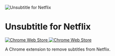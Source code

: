 ![Unsubtitle for Netflix](https://cloud.githubusercontent.com/assets/62244/4394169/ce76027a-441e-11e4-81e0-90737e8703b6.png)

# Unsubtitle for Netflix

[![Chrome Web Store](https://img.shields.io/chrome-web-store/d/fhallfieahekmidfbaeobbdiajlmapfg.svg) ![Chrome Web Store](https://img.shields.io/chrome-web-store/rating/fhallfieahekmidfbaeobbdiajlmapfg.svg)](https://chrome.google.com/webstore/detail/unsubtitle-for-netflix/fhallfieahekmidfbaeobbdiajlmapfg)

A Chrome extension to remove subtitles from Netflix.
